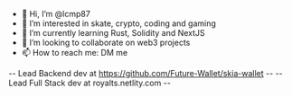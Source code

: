 - 👋 Hi, I’m @lcmp87
- 👀 I’m interested in skate, crypto, coding and gaming
- 🌱 I’m currently learning Rust, Solidity and NextJS
- 💞️ I’m looking to collaborate on web3 projects
- 📫 How to reach me: DM me

-- Lead Backend dev at https://github.com/Future-Wallet/skia-wallet --
-- Lead Full Stack dev at royalts.netlity.com --

<!---
Luiscmogrovejo/Luiscmogrovejo is a ✨ special ✨ repository because its `README.md` (this file) appears on your GitHub profile.
You can click the Preview link to take a look at your changes.
--->
